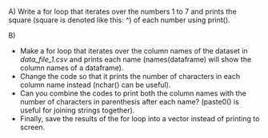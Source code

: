 A) 
Write a for loop that iterates over the numbers 1 to 7 and prints the square (square is denoted like this: ^) of each number using print().

B) 
- Make a for loop that iterates over the column names of the dataset in *data_file_1.csv* and prints each name (names(dataframe) will show the column names of a dataframe).
- Change the code so that it prints the number of characters in each column name instead (nchar() can be useful).
- Can you combine the codes to print both the column names with the number of characters in parenthesis after each name? (paste0() is useful for joining strings together).
- Finally, save the results of the for loop into a vector instead of printing to screen.

